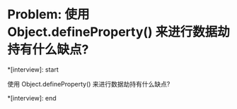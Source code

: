 # Problem: 使用 Object.defineProperty() 来进行数据劫持有什么缺点?

*[interview]: start

使用 Object.defineProperty() 来进行数据劫持有什么缺点?

*[interview]: end
